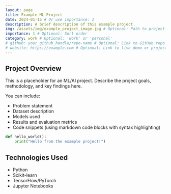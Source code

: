 ```yaml
---
layout: page
title: Example ML Project
date: 2024-01-15 # Or use importance: 1
description: A brief description of this example project.
img: /assets/img/example_project_image.jpg # Optional: Path to project image
importance: 1 # Optional: Sort order
category: work # Optional: 'work' or 'personal'
# github: your_github_handle/repo-name # Optional: Link to GitHub repo
# website: https://example.com # Optional: Link to live demo or project site
---
```


## Project Overview

This is a placeholder for an ML/AI project. Describe the project goals, methodology, and key findings here.

You can include:
*   Problem statement
*   Dataset description
*   Models used
*   Results and evaluation metrics
*   Code snippets (using markdown code blocks with syntax highlighting)

```python
def hello_world():
    print("Hello from the example project!")
```

## Technologies Used

*   Python
*   Scikit-learn
*   TensorFlow/PyTorch
*   Jupyter Notebooks
